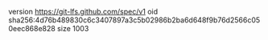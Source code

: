 version https://git-lfs.github.com/spec/v1
oid sha256:4d76b489830c6c3407897a3c5b02986b2ba6d648f9b76d2566c050eec868e828
size 1003
